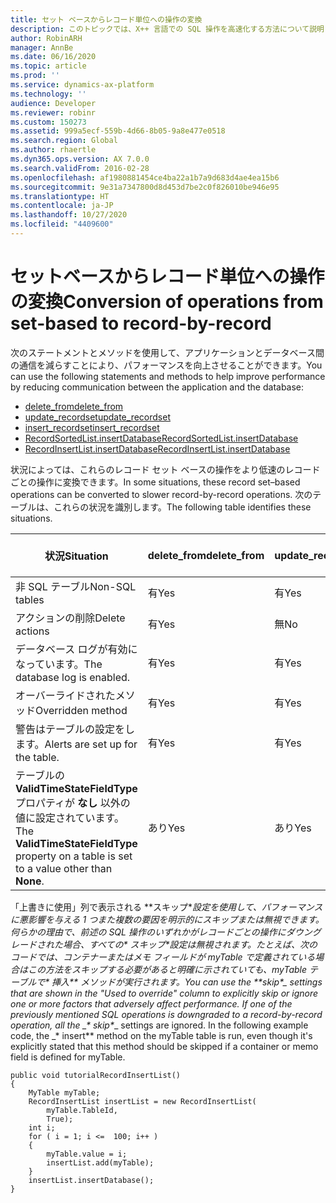 ```yaml
---
title: セット ベースからレコード単位への操作の変換
description: このトピックでは、X++ 言語での SQL 操作を高速化する方法について説明します。
author: RobinARH
manager: AnnBe
ms.date: 06/16/2020
ms.topic: article
ms.prod: ''
ms.service: dynamics-ax-platform
ms.technology: ''
audience: Developer
ms.reviewer: robinr
ms.custom: 150273
ms.assetid: 999a5ecf-559b-4d66-8b05-9a8e477e0518
ms.search.region: Global
ms.author: rhaertle
ms.dyn365.ops.version: AX 7.0.0
ms.search.validFrom: 2016-02-28
ms.openlocfilehash: af1980881454ce4ba22a1b7a9d683d4ae4ea15b6
ms.sourcegitcommit: 9e31a7347800d8d453d7be2c0f826010be946e95
ms.translationtype: HT
ms.contentlocale: ja-JP
ms.lasthandoff: 10/27/2020
ms.locfileid: "4409600"
---
```

# <a name="conversion-of-operations-from-set-based-to-record-by-record"></a><span data-ttu-id="fc340-103">セットベースからレコード単位への操作の変換</span><span class="sxs-lookup"><span data-stu-id="fc340-103">Conversion of operations from set-based to record-by-record</span></span>

<span data-ttu-id="fc340-104">次のステートメントとメソッドを使用して、アプリケーションとデータベース間の通信を減らすことにより、パフォーマンスを向上させることができます。</span><span class="sxs-lookup"><span data-stu-id="fc340-104">You can use the following statements and methods to help improve performance by reducing communication between the application and the database:</span></span>

- [<span data-ttu-id="fc340-105">delete_from</span><span class="sxs-lookup"><span data-stu-id="fc340-105">delete_from</span></span>](xpp-delete.md#delete-from-statement)
- [<span data-ttu-id="fc340-106">update_recordset</span><span class="sxs-lookup"><span data-stu-id="fc340-106">update_recordset</span></span>](xpp-update.md#update-recordset-statement)
- [<span data-ttu-id="fc340-107">insert_recordset</span><span class="sxs-lookup"><span data-stu-id="fc340-107">insert_recordset</span></span>](xpp-insert.md#insert-recordset-statement)
- [<span data-ttu-id="fc340-108">RecordSortedList.insertDatabase</span><span class="sxs-lookup"><span data-stu-id="fc340-108">RecordSortedList.insertDatabase</span></span>](../system-classes/recordsortedlist-class.md#method-insertdatabase)
- [<span data-ttu-id="fc340-109">RecordInsertList.insertDatabase</span><span class="sxs-lookup"><span data-stu-id="fc340-109">RecordInsertList.insertDatabase</span></span>](../system-classes/recordinsertlist-class.md#method-insertdatabase)

<span data-ttu-id="fc340-110">状況によっては、これらのレコード セット ベースの操作をより低速のレコードごとの操作に変換できます。</span><span class="sxs-lookup"><span data-stu-id="fc340-110">In some situations, these record set–based operations can be converted to slower record-by-record operations.</span></span> <span data-ttu-id="fc340-111">次のテーブルは、これらの状況を識別します。</span><span class="sxs-lookup"><span data-stu-id="fc340-111">The following table identifies these situations.</span></span>

| <span data-ttu-id="fc340-112">状況</span><span class="sxs-lookup"><span data-stu-id="fc340-112">Situation</span></span> | <span data-ttu-id="fc340-113">delete\_from</span><span class="sxs-lookup"><span data-stu-id="fc340-113">delete\_from</span></span> | <span data-ttu-id="fc340-114">update\_recordset</span><span class="sxs-lookup"><span data-stu-id="fc340-114">update\_recordset</span></span> | <span data-ttu-id="fc340-115">insert\_recordset</span><span class="sxs-lookup"><span data-stu-id="fc340-115">insert\_recordset</span></span> | <span data-ttu-id="fc340-116">RecordSortedList, RecordInsertList</span><span class="sxs-lookup"><span data-stu-id="fc340-116">RecordSortedList, RecordInsertList</span></span> | <span data-ttu-id="fc340-117">上書きに使用</span><span class="sxs-lookup"><span data-stu-id="fc340-117">Used to override</span></span> |
|---|--------------|-------------------|-------------------|--------------------------------------|------------------|
| <span data-ttu-id="fc340-118">非 SQL テーブル</span><span class="sxs-lookup"><span data-stu-id="fc340-118">Non-SQL tables</span></span> | <span data-ttu-id="fc340-119">有</span><span class="sxs-lookup"><span data-stu-id="fc340-119">Yes</span></span> | <span data-ttu-id="fc340-120">有</span><span class="sxs-lookup"><span data-stu-id="fc340-120">Yes</span></span> | <span data-ttu-id="fc340-121">有</span><span class="sxs-lookup"><span data-stu-id="fc340-121">Yes</span></span> | <span data-ttu-id="fc340-122">有</span><span class="sxs-lookup"><span data-stu-id="fc340-122">Yes</span></span> | <span data-ttu-id="fc340-123">該当なし</span><span class="sxs-lookup"><span data-stu-id="fc340-123">Not applicable</span></span> |
| <span data-ttu-id="fc340-124">アクションの削除</span><span class="sxs-lookup"><span data-stu-id="fc340-124">Delete actions</span></span> | <span data-ttu-id="fc340-125">有</span><span class="sxs-lookup"><span data-stu-id="fc340-125">Yes</span></span> | <span data-ttu-id="fc340-126">無</span><span class="sxs-lookup"><span data-stu-id="fc340-126">No</span></span> | <span data-ttu-id="fc340-127">無</span><span class="sxs-lookup"><span data-stu-id="fc340-127">No</span></span> | <span data-ttu-id="fc340-128">無</span><span class="sxs-lookup"><span data-stu-id="fc340-128">No</span></span> | <span data-ttu-id="fc340-129">**skipDeleteActions**</span><span class="sxs-lookup"><span data-stu-id="fc340-129">**skipDeleteActions**</span></span> |
| <span data-ttu-id="fc340-130">データベース ログが有効になっています。</span><span class="sxs-lookup"><span data-stu-id="fc340-130">The database log is enabled.</span></span> | <span data-ttu-id="fc340-131">有</span><span class="sxs-lookup"><span data-stu-id="fc340-131">Yes</span></span> | <span data-ttu-id="fc340-132">有</span><span class="sxs-lookup"><span data-stu-id="fc340-132">Yes</span></span> | <span data-ttu-id="fc340-133">有</span><span class="sxs-lookup"><span data-stu-id="fc340-133">Yes</span></span> | <span data-ttu-id="fc340-134">無</span><span class="sxs-lookup"><span data-stu-id="fc340-134">No</span></span> | <span data-ttu-id="fc340-135">**skipDatabaseLog**</span><span class="sxs-lookup"><span data-stu-id="fc340-135">**skipDatabaseLog**</span></span> |
| <span data-ttu-id="fc340-136">オーバーライドされたメソッド</span><span class="sxs-lookup"><span data-stu-id="fc340-136">Overridden method</span></span> | <span data-ttu-id="fc340-137">有</span><span class="sxs-lookup"><span data-stu-id="fc340-137">Yes</span></span> | <span data-ttu-id="fc340-138">有</span><span class="sxs-lookup"><span data-stu-id="fc340-138">Yes</span></span> | <span data-ttu-id="fc340-139">有</span><span class="sxs-lookup"><span data-stu-id="fc340-139">Yes</span></span> | <span data-ttu-id="fc340-140">有</span><span class="sxs-lookup"><span data-stu-id="fc340-140">Yes</span></span> | <span data-ttu-id="fc340-141">**skipDataMethods**</span><span class="sxs-lookup"><span data-stu-id="fc340-141">**skipDataMethods**</span></span> |
| <span data-ttu-id="fc340-142">警告はテーブルの設定をします。</span><span class="sxs-lookup"><span data-stu-id="fc340-142">Alerts are set up for the table.</span></span> | <span data-ttu-id="fc340-143">有</span><span class="sxs-lookup"><span data-stu-id="fc340-143">Yes</span></span> | <span data-ttu-id="fc340-144">有</span><span class="sxs-lookup"><span data-stu-id="fc340-144">Yes</span></span> | <span data-ttu-id="fc340-145">有</span><span class="sxs-lookup"><span data-stu-id="fc340-145">Yes</span></span> | <span data-ttu-id="fc340-146">無</span><span class="sxs-lookup"><span data-stu-id="fc340-146">No</span></span> | <span data-ttu-id="fc340-147">**skipEvents**</span><span class="sxs-lookup"><span data-stu-id="fc340-147">**skipEvents**</span></span> |
| <span data-ttu-id="fc340-148">テーブルの **ValidTimeStateFieldType** プロパティが **なし** 以外の値に設定されています。</span><span class="sxs-lookup"><span data-stu-id="fc340-148">The **ValidTimeStateFieldType** property on a table is set to a value other than **None**.</span></span> | <span data-ttu-id="fc340-149">あり</span><span class="sxs-lookup"><span data-stu-id="fc340-149">Yes</span></span> | <span data-ttu-id="fc340-150">あり</span><span class="sxs-lookup"><span data-stu-id="fc340-150">Yes</span></span> | <span data-ttu-id="fc340-151">あり</span><span class="sxs-lookup"><span data-stu-id="fc340-151">Yes</span></span> | <span data-ttu-id="fc340-152">あり</span><span class="sxs-lookup"><span data-stu-id="fc340-152">Yes</span></span> | <span data-ttu-id="fc340-153">適用できません</span><span class="sxs-lookup"><span data-stu-id="fc340-153">Not applicable</span></span> |

<span data-ttu-id="fc340-154">「上書きに使用」列で表示される **スキップ\**設定を使用して、パフォーマンスに悪影響を与える 1 つまた複数の要因を明示的にスキップまたは無視できます。何らかの理由で、前述の SQL 操作のいずれかがレコードごとの操作にダウングレードされた場合、すべての\* スキップ\**設定は無視されます。たとえば、次のコードでは、コンテナーまたはメモ フィールドが myTable で定義されている場合はこの方法をスキップする必要があると明確に示されていても、myTable テーブルで\* 挿入\*\* メソッドが実行されます。</span><span class="sxs-lookup"><span data-stu-id="fc340-154">You can use the **skip\**_ settings that are shown in the "Used to override" column to explicitly skip or ignore one or more factors that adversely affect performance. If one of the previously mentioned SQL operations is downgraded to a record-by-record operation, all the _\* skip\**_ settings are ignored. In the following example code, the _\* insert\*\* method on the myTable table is run, even though it's explicitly stated that this method should be skipped if a container or memo field is defined for myTable.</span></span>

```xpp
public void tutorialRecordInsertList()
{
    MyTable myTable;
    RecordInsertList insertList = new RecordInsertList(
        myTable.TableId,
        True);
    int i;
    for ( i = 1; i <=  100; i++ )
    {
        myTable.value = i;
        insertList.add(myTable);
    }
    insertList.insertDatabase();
}
```
